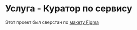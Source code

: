 # Услуга - Куратор по сервису
Этот проект был сверстан по [макету Figma](https://www.figma.com/file/FF444fjANUCA1zd5RXk9sO/%D0%A3%D1%81%D0%BB%D1%83%D0%B3%D0%B0---%D0%9A%D1%83%D1%80%D0%B0%D1%82%D0%BE%D1%80-%D0%BF%D0%BE-%D1%81%D0%B5%D1%80%D0%B2%D0%B8%D1%81%D1%83?type=design&mode=design&t=FSvgTTJLEHutwOBc-7)